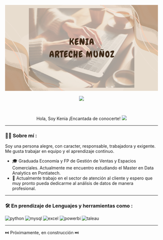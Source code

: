 <div id="header" align="center">
  <img src="https://github.com/Kenia-Arteche-Munoz/Sobre.Mi/blob/main/TITULO.png" width="800"/>
</div>

<div id="badges" align="center">

[![](https://img.shields.io/badge/LinkedIn-0077B5?style=for-the-badge&logo=linkedin&logoColor=white)](https://www.linkedin.com/in/kenia-arteche-mu%C3%B1oz-6497a7b4/)

<div id="badges" align="center">
  <img src="https://visitor-badge-reloaded.herokuapp.com/badge?page_id=gisellegirale.gisellegiralte&color=00cf00" alt=""/>


Hola, Soy Kenia ¡Encantada de conocerte!
<img src="https://media.giphy.com/media/hvRJCLFzcasrR4ia7z/giphy.gif" width="30px"/>
</h1>

---
<div id="header" align="left">
 
### :curly_haired_woman: Sobre mí :

Soy una persona alegre, con caracter, responsable, trabajadora y exigente. Me gusta trabajar en equipo y el aprendizaje continuo.

* 🎓 Graduada Economía y FP de Gestión de Ventas y Espacios Comerciales. Actualmente me encuentro estudiando el Master en Data Analytics en Pontiatech.
* 💼 Actualmente trabajo en el sector de atención al cliente y espero que muy pronto pueda dedicarme al análisis de datos de manera profesional.

---
### :hammer_and_wrench: En prendizaje de Lenguajes y herramientas como :
<div id="header" align="left">
    <img src="https://img.shields.io/badge/python-3670A0?style=for-the-badge&logo=python&logoColor=ffdd54" alt="python"/>
  </a>
    <img src="https://img.shields.io/badge/MySQL-6DB33F?style=for-the-badge&logo=mysql&logoColor=white" alt="mysql"/>
  </a>
 <img src="https://img.shields.io/badge/Microsoft_Excel-217346?style=for-the-badge&logo=microsoft-excel&logoColor=white" alt="excel"/>
  </a>
 <img src="https://img.shields.io/badge/Power_BI-FFBE00?style=for-the-badge&logo=Power-BI&logoColor=white" alt="powerbi"/>
  </a> 
 <img src="https://img.shields.io/badge/Tableau-FF5C00?style=for-the-badge&logo=tableau&logoColor=white" alt="taleau"/>
  </a>

---
:next_track_button: Próximamente, en construcción :next_track_button:
